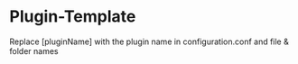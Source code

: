# Plugin-Template

Replace [pluginName] with the plugin name in configuration.conf and file & folder names 